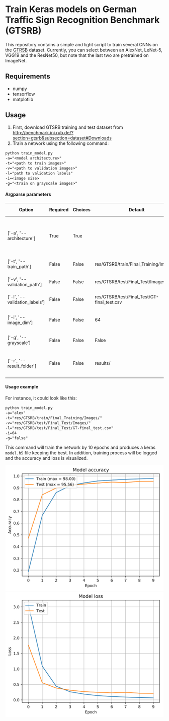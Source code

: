 
# Train Keras models on German Traffic Sign Recognition Benchmark (GTSRB)

This repository contains a simple and light script to train several CNNs on the [GTRSB](http://benchmark.ini.rub.de/?section=gtsrb&subsection=news) dataset.
Currently, you can select between an AlexNet, LeNet-5, VGG19 and the ResNet50, but note that the last two are pretrained on ImageNet.

## Requirements
- numpy
- tensorflow
- matplotlib

## Usage

1. First, download GTSRB training and test dataset from http://benchmark.ini.rub.de/?section=gtsrb&subsection=dataset#Downloads 
2. Train a network using the following command:

```
python train_model.py 
-a="<model architecture>" 
-t="<path to train images>" 
-v="<path to validation images>" 
-l="path to validation labels" 
-i=<image size> 
-g="<train on grayscale images>"
```

#### Argparse parameters

| Option | Required | Choices | Default| Option Summary |  
|---------------|----------|---------|--------|----------------|  
| ['-a', '--architecture'] | True | True |  | Model architecture for training. ['alex', 'vgg19', 'resnet50', 'lenet-5'] | 
| ['-t', '--train_path'] | False | False | res/GTSRB/train/Final_Training/Images/" | Input directory for train set | 
| ['-v', '--validation_path'] | False | False | res/GTSRB/test/Final_Test/Images/ | Input directory for validation set | 
| ['-l', '--validation_labels'] | False | False | res/GTSRB/test/Final_Test/GT-final_test.csv | Path to 'GT-final_test.csv' file | 
| ['-i', '--image_dim'] | False | False | 64 | Image width and height in pixel (width == height) | 
| ['-g', '--grayscale'] | False | False | False | Train only on grayscale images | 
| ['-r', '--result_folder'] | False | False | results/ | Recursively walk through all folders in the project directory | 

#### Usage example

For instance, it could look like this:

```
python train_model.py 
-a="alex" 
-t="res/GTSRB/train/Final_Training/Images/" 
-v="res/GTSRB/test/Final_Test/Images/" 
-l="res/GTSRB/test/Final_Test/GT-final_test.csv" 
-i=64 
-g="false"
```

This command will train the network by 10 epochs and produces a keras `model.h5` file keeping the best. In addition, training process will be logged and the accuracy and loss is visualized.

![training and validation accuracy](/results/model_acc.svg)
![training and validation loss](/results/model_loss.svg)
		


